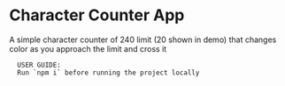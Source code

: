 # Character Counter App

A simple character counter of 240 limit (20 shown in demo) that changes color as you approach the limit and cross it

```
  USER GUIDE:
  Run `npm i` before running the project locally
```
